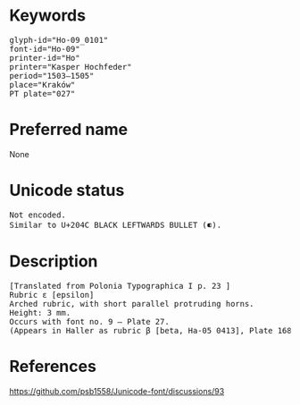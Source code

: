 # Keywords
<pre>
glyph-id="Ho-09_0101"
font-id="Ho-09"
printer-id="Ho"
printer="Kasper Hochfeder"
period="1503–1505"
place="Kraków"
PT plate="027"
</pre>
# Preferred name
None
# Unicode status
<pre>
Not encoded.
Similar to U+204C BLACK LEFTWARDS BULLET (⁌).
</pre>
# Description
<pre>
[Translated from Polonia Typographica I p. 23 ]
Rubric ε [epsilon]
Arched rubric, with short parallel protruding horns.
Height: 3 mm.  
Occurs with font no. 9 — Plate 27.
(Appears in Haller as rubric β [beta, Ha-05_0413], Plate 168).
</pre>
# References
https://github.com/psb1558/Junicode-font/discussions/93

